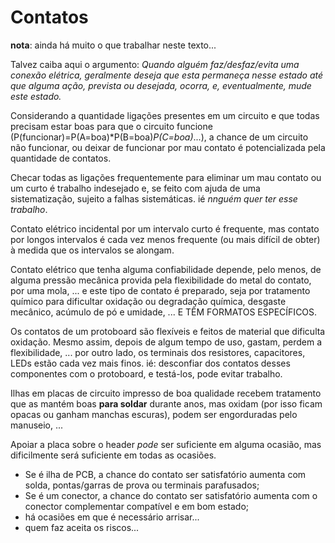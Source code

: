 # Contatos

**nota**: ainda há muito o que trabalhar neste texto...

Talvez caiba aqui o argumento: *Quando alguém faz/desfaz/evita uma conexão elétrica, geralmente deseja que esta permaneça nesse estado até que alguma ação, prevista ou desejada, ocorra, e, eventualmente, mude este estado.*

Considerando a quantidade ligações presentes em um circuito e que todas precisam estar boas para que o circuito funcione (P(funcionar)=P(A=boa)*P(B=boa)*P(C=boa)*...), a chance de um circuito não funcionar, ou deixar de funcionar por mau contato é potencializada pela quantidade de contatos.

Checar todas as ligações frequentemente para eliminar um mau contato ou um curto é trabalho indesejado e, se feito com ajuda de uma sistematização, sujeito a falhas sistemáticas. ié *nnguém quer ter esse trabalho*.

Contato elétrico incidental por um intervalo curto é frequente, mas contato por longos intervalos é cada vez menos frequente (ou mais difícil de obter) à medida que os intervalos se alongam.

Contato elétrico que tenha alguma confiabilidade depende, pelo menos, de alguma pressão mecânica provida pela flexibilidade do metal do contato, por uma mola, ... e este tipo de contato é preparado, seja por tratamento químico para dificultar oxidação ou degradação química, desgaste mecânico, acúmulo de pó e umidade, ... E TÊM FORMATOS ESPECÍFICOS.

Os contatos de um protoboard são flexíveis e feitos de material que dificulta oxidação. Mesmo assim, depois de algum tempo de uso, gastam, perdem a flexibilidade, ... por outro lado, os terminais dos resistores, capacitores, LEDs estão cada vez mais finos. ié: desconfiar dos contatos desses componentes com o protoboard, e testá-los, pode evitar trabalho.

Ilhas em placas de circuito impresso de boa qualidade recebem tratamento que as mantém boas **para soldar** durante anos, mas oxidam (por isso ficam opacas ou ganham manchas escuras), podem ser engorduradas pelo manuseio, ...

Apoiar a placa sobre o header *pode* ser suficiente em alguma ocasião, mas dificilmente será suficiente em todas as ocasiões.

- Se é ilha de PCB, a chance do contato ser satisfatório aumenta com solda, pontas/garras de prova ou terminais parafusados;
- Se é um conector, a chance do contato ser satisfatório aumenta com o conector complementar compatível e em bom estado;
- há ocasiões em que é necessário arrisar...
- quem faz aceita os riscos...


